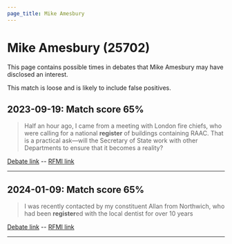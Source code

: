 ```yaml
---
page_title: Mike Amesbury
---
```


# Mike Amesbury  (25702)

This page contains possible times in debates that Mike Amesbury may have disclosed an interest.

This match is loose and is likely to include false positives. 



## 2023-09-19: Match score 65%

>Half an hour ago, I came from a meeting with London fire chiefs, who were calling for a national **register** of buildings containing RAAC. That is a practical ask—will the Secretary of State work with other Departments to ensure that it becomes a reality?

[Debate link](https://www.theyworkforyou.com/debates/?id=2023-09-19c.1241.0)  --  [RFMI link](https://www.theyworkforyou.com/mp/25702/register)


---



## 2024-01-09: Match score 65%

>I was recently contacted by my constituent Allan from Northwich, who had been **register**ed with the local dentist for over 10 years

[Debate link](https://www.theyworkforyou.com/debates/?id=2024-01-09b.189.0)  --  [RFMI link](https://www.theyworkforyou.com/mp/25702/register)


---

